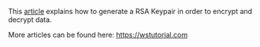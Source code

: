 This [article](https://www.wstutorial.com/misc/java-rsa-encryption-decryption.html) explains how to generate a RSA Keypair in order to encrypt and decrypt data.

More articles can be found here: https://wstutorial.com